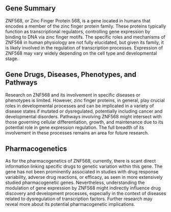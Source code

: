 ## Gene Summary
ZNF568, or Zinc Finger Protein 568, is a gene located in humans that encodes a member of the zinc finger protein family. These proteins typically function as transcriptional regulators, controlling gene expression by binding to DNA via zinc finger motifs. The specific roles and mechanisms of ZNF568 in human physiology are not fully elucidated, but given its family, it is likely involved in the regulation of transcription processes. Expression of ZNF568 may vary widely depending on the cell type and developmental stage.

## Gene Drugs, Diseases, Phenotypes, and Pathways
Research on ZNF568 and its involvement in specific diseases or phenotypes is limited. However, zinc finger proteins, in general, play crucial roles in developmental processes and can be implicated in a variety of disease states if mutated or dysregulated, potentially including cancer and developmental disorders. Pathways involving ZNF568 might intersect with those governing cellular differentiation, growth, and maintenance due to its potential role in gene expression regulation. The full breadth of its involvement in these processes remains an area for future research.

## Pharmacogenetics
As for the pharmacogenetics of ZNF568, currently, there is scant direct information linking specific drugs to genetic variation within this gene. The gene has not been prominently associated in studies with drug response variability, adverse drug reactions, or efficacy, as seen in more extensively studied pharmacogenetic genes. Nevertheless, understanding the modulation of gene expression by ZNF568 might indirectly influence drug discovery and development processes, especially in the context of diseases related to dysregulation of transcription factors. Further research may reveal more about its potential pharmacogenetic implications.